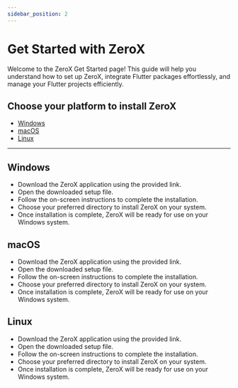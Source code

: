 ```yaml
---
sidebar_position: 2
---
```


# Get Started with ZeroX

Welcome to the ZeroX Get Started page! This guide will help you understand how to set up ZeroX, integrate Flutter packages effortlessly, and manage your Flutter projects efficiently.

## Choose your platform to install ZeroX

- [Windows](#windows)
- [macOS](#macos)
- [Linux](#linux)

---

## Windows

- Download the ZeroX application using the provided link.
- Open the downloaded setup file.
- Follow the on-screen instructions to complete the installation.
- Choose your preferred directory to install ZeroX on your system.
- Once installation is complete, ZeroX will be ready for use on your Windows system.

## macOS

- Download the ZeroX application using the provided link.
- Open the downloaded setup file.
- Follow the on-screen instructions to complete the installation.
- Choose your preferred directory to install ZeroX on your system.
- Once installation is complete, ZeroX will be ready for use on your Windows system.

## Linux

- Download the ZeroX application using the provided link.
- Open the downloaded setup file.
- Follow the on-screen instructions to complete the installation.
- Choose your preferred directory to install ZeroX on your system.
- Once installation is complete, ZeroX will be ready for use on your Windows system.